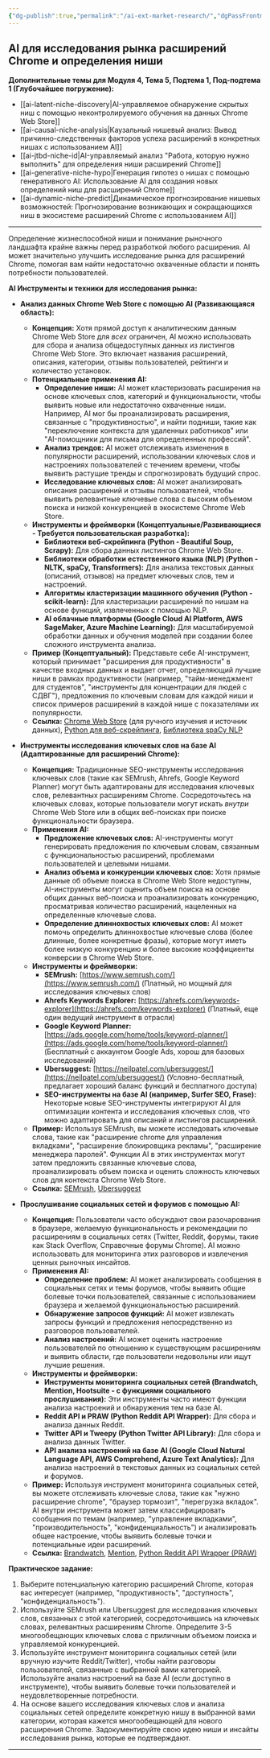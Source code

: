 ```yaml
---
{"dg-publish":true,"permalink":"/ai-ext-market-research/","dgPassFrontmatter":true}
---
```



## AI для исследования рынка расширений Chrome и определения ниши

**Дополнительные темы для Модуля 4, Тема 5, Подтема 1, Под-подтема 1 (Глубочайшее погружение):**

*   [[ai-latent-niche-discovery\|AI-управляемое обнаружение скрытых ниш с помощью неконтролируемого обучения на данных Chrome Web Store]]
*   [[ai-causal-niche-analysis\|Каузальный нишевый анализ: Вывод причинно-следственных факторов успеха расширений в конкретных нишах с использованием AI]]
*   [[ai-jtbd-niche-id\|AI-управляемый анализ "Работа, которую нужно выполнить" для определения ниши расширений Chrome]]
*   [[ai-generative-niche-hypo\|Генерация гипотез о нишах с помощью генеративного AI: Использование AI для создания новых определений ниш для расширений Chrome]]
*   [[ai-dynamic-niche-predict\|Динамическое прогнозирование нишевых возможностей: Прогнозирование возникающих и сокращающихся ниш в экосистеме расширений Chrome с использованием AI]]

---



Определение жизнеспособной ниши и понимание рыночного ландшафта крайне важны перед разработкой любого расширения. AI может значительно улучшить исследование рынка для расширений Chrome, помогая вам найти недостаточно охваченные области и понять потребности пользователей.

**AI Инструменты и техники для исследования рынка:**

*   **Анализ данных Chrome Web Store с помощью AI (Развивающаяся область):**
    *   **Концепция:** Хотя прямой доступ к аналитическим данным Chrome Web Store для *всех* ограничен, AI можно использовать для сбора и анализа общедоступных данных из листингов Chrome Web Store. Это включает названия расширений, описания, категории, отзывы пользователей, рейтинги и количество установок.
    *   **Потенциальные применения AI:**
        *   **Определение ниши:** AI может кластеризовать расширения на основе ключевых слов, категорий и функциональности, чтобы выявить новые или недостаточно охваченные ниши. Например, AI мог бы проанализировать расширения, связанные с "продуктивностью", и найти подниши, такие как "переключение контекста для удаленных работников" или "AI-помощники для письма для определенных профессий".
        *   **Анализ трендов:** AI может отслеживать изменения в популярности расширений, использовании ключевых слов и настроениях пользователей с течением времени, чтобы выявить растущие тренды и спрогнозировать будущий спрос.
        *   **Исследование ключевых слов:** AI может анализировать описания расширений и отзывы пользователей, чтобы выявить релевантные ключевые слова с высоким объемом поиска и низкой конкуренцией в экосистеме Chrome Web Store.
    *   **Инструменты и фреймворки (Концептуальные/Развивающиеся - Требуется пользовательская разработка):**
        *   **Библиотеки веб-скрейпинга (Python - Beautiful Soup, Scrapy):** Для сбора данных листингов Chrome Web Store.
        *   **Библиотеки обработки естественного языка (NLP) (Python - NLTK, spaCy, Transformers):** Для анализа текстовых данных (описаний, отзывов) на предмет ключевых слов, тем и настроений.
        *   **Алгоритмы кластеризации машинного обучения (Python - scikit-learn):** Для кластеризации расширений по нишам на основе функций, извлеченных с помощью NLP.
        *   **AI облачные платформы (Google Cloud AI Platform, AWS SageMaker, Azure Machine Learning):** Для масштабируемой обработки данных и обучения моделей при создании более сложного инструмента анализа.
    *   **Пример (Концептуальный):** Представьте себе AI-инструмент, который принимает "расширения для продуктивности" в качестве входных данных и выдает отчет, определяющий лучшие ниши в рамках продуктивности (например, "тайм-менеджмент для студентов", "инструменты для концентрации для людей с СДВГ"), предложения по ключевым словам для каждой ниши и список примеров расширений в каждой нише с показателями их популярности.
    *   **Ссылка:** [Chrome Web Store](https://chrome.google.com/webstore/category/extensions) (для ручного изучения и источник данных), [Python для веб-скрейпинга](https://www.python.org/about/gettingstarted/), [Библиотека spaCy NLP](https://spacy.io/)

*   **Инструменты исследования ключевых слов на базе AI (Адаптированные для расширений Chrome):**
    *   **Концепция:** Традиционные SEO-инструменты исследования ключевых слов (такие как SEMrush, Ahrefs, Google Keyword Planner) могут быть адаптированы для исследования ключевых слов, релевантных расширениям Chrome. Сосредоточьтесь на ключевых словах, которые пользователи могут искать *внутри* Chrome Web Store или в общих веб-поисках при поиске функциональности браузера.
    *   **Применения AI:**
        *   **Предложение ключевых слов:** AI-инструменты могут генерировать предложения по ключевым словам, связанным с функциональностью расширений, проблемами пользователей и целевыми нишами.
        *   **Анализ объема и конкуренции ключевых слов:** Хотя прямые данные об объеме поиска в Chrome Web Store недоступны, AI-инструменты могут оценить объем поиска на основе общих данных веб-поиска и проанализировать конкуренцию, просматривая количество расширений, нацеленных на определенные ключевые слова.
        *   **Определение длиннохвостых ключевых слов:** AI может помочь определить длиннохвостые ключевые слова (более длинные, более конкретные фразы), которые могут иметь более низкую конкуренцию и более высокие коэффициенты конверсии в Chrome Web Store.
    *   **Инструменты и фреймворки:**
        *   **SEMrush:** [https://www.semrush.com/](https://www.semrush.com/) (Платный, но мощный для исследования ключевых слов)
        *   **Ahrefs Keywords Explorer:** [https://ahrefs.com/keywords-explorer](https://ahrefs.com/keywords-explorer) (Платный, еще один ведущий инструмент в отрасли)
        *   **Google Keyword Planner:** [https://ads.google.com/home/tools/keyword-planner/](https://ads.google.com/home/tools/keyword-planner/) (Бесплатный с аккаунтом Google Ads, хорош для базовых исследований)
        *   **Ubersuggest:** [https://neilpatel.com/ubersuggest/](https://neilpatel.com/ubersuggest/) (Условно-бесплатный, предлагает хороший баланс функций и бесплатного доступа)
        *   **SEO-инструменты на базе AI (например, Surfer SEO, Frase):** Некоторые новые SEO-инструменты интегрируют AI для оптимизации контента и исследования ключевых слов, что можно адаптировать для описаний и листингов расширений.
    *   **Пример:** Используя SEMrush, вы можете исследовать ключевые слова, такие как "расширение chrome для управления вкладками", "расширение блокировщика рекламы", "расширение менеджера паролей". Функции AI в этих инструментах могут затем предложить связанные ключевые слова, проанализировать объем поиска и оценить сложность ключевых слов для контекста Chrome Web Store.
    *   **Ссылка:** [SEMrush](https://www.semrush.com/), [Ubersuggest](https://neilpatel.com/ubersuggest/)

*   **Прослушивание социальных сетей и форумов с помощью AI:**
    *   **Концепция:** Пользователи часто обсуждают свои разочарования в браузере, желаемую функциональность и рекомендации по расширениям в социальных сетях (Twitter, Reddit, форумы, такие как Stack Overflow, Справочные форумы Chrome). AI можно использовать для мониторинга этих разговоров и извлечения ценных рыночных инсайтов.
    *   **Применения AI:**
        *   **Определение проблем:** AI может анализировать сообщения в социальных сетях и темы форумов, чтобы выявить общие болевые точки пользователей, связанные с использованием браузера и желаемой функциональностью расширений.
        *   **Обнаружение запросов функций:** AI может извлекать запросы функций и предложения непосредственно из разговоров пользователей.
        *   **Анализ настроений:** AI может оценить настроение пользователей по отношению к существующим расширениям и выявить области, где пользователи недовольны или ищут лучшие решения.
    *   **Инструменты и фреймворки:**
        *   **Инструменты мониторинга социальных сетей (Brandwatch, Mention, Hootsuite - с функциями социального прослушивания):** Эти инструменты часто имеют функции анализа настроений и обнаружения тем на базе AI.
        *   **Reddit API и PRAW (Python Reddit API Wrapper):** Для сбора и анализа данных Reddit.
        *   **Twitter API и Tweepy (Python Twitter API Library):** Для сбора и анализа данных Twitter.
        *   **API анализа настроений на базе AI (Google Cloud Natural Language API, AWS Comprehend, Azure Text Analytics):** Для анализа настроений в текстовых данных из социальных сетей и форумов.
    *   **Пример:** Используя инструмент мониторинга социальных сетей, вы можете отслеживать ключевые слова, такие как "нужно расширение chrome", "браузер тормозит", "перегрузка вкладок". AI внутри инструмента может затем классифицировать сообщения по темам (например, "управление вкладками", "производительность", "конфиденциальность") и анализировать общее настроение, чтобы выявить болевые точки и потенциальные идеи расширений.
    *   **Ссылка:** [Brandwatch](https://www.brandwatch.com/), [Mention](https://mention.com/), [Python Reddit API Wrapper (PRAW)](https://praw.readthedocs.io/en/stable/)

**Практическое задание:**

1.  Выберите потенциальную категорию расширений Chrome, которая вас интересует (например, "продуктивность", "доступность", "конфиденциальность").
2.  Используйте SEMrush или Ubersuggest для исследования ключевых слов, связанных с этой категорией, сосредоточившись на ключевых словах, релевантных расширениям Chrome. Определите 3-5 многообещающих ключевых слова с приличным объемом поиска и управляемой конкуренцией.
3.  Используйте инструмент мониторинга социальных сетей (или вручную изучите Reddit/Twitter), чтобы найти разговоры пользователей, связанные с выбранной вами категорией. Используйте анализ настроений на базе AI (если доступно в инструменте), чтобы выявить болевые точки пользователей и неудовлетворенные потребности.
4.  На основе вашего исследования ключевых слов и анализа социальных сетей определите конкретную нишу в выбранной вами категории, которая кажется многообещающей для нового расширения Chrome. Задокументируйте свою идею ниши и инсайты исследования рынка, которые ее подтверждают.

---
